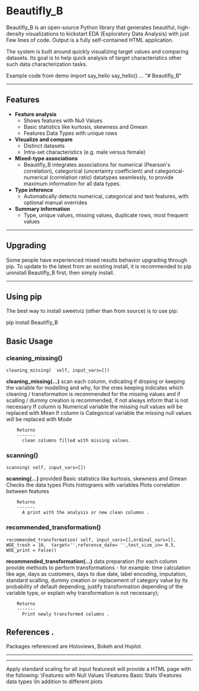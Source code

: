 # Beautifly_B
Beautifly_B is an open-source Python library that generates beautiful, high-density visualizations to kickstart EDA (Exploratory Data Analysis) with just Few lines of code. Output is a fully self-contained HTML application.

The system is built around quickly visualizing target values and comparing datasets. Its goal is to help quick analysis of target characteristics other such data characterization tasks.

Example code
from demo import say_hello
say_hello()
...
"# Beautifly_B" 
_____________
Features
-----------------------------------------------------------------------------------------------------------------
- **Feature analysis** 
  - Shows features with Null Values 
  - Basic statistics like kurtosis, skewness and Gmean
  - Features Data Types with unique rows 
- **Visualize and compare**
  - Distinct datasets 
  - Intra-set characteristics (e.g. male versus female)
- **Mixed-type associations**
  - Beautifly_B integrates associations for numerical (Pearson's correlation), categorical (uncertainty coefficient) and categorical-numerical (correlation ratio) datatypes seamlessly, to provide maximum information for all data types.
- **Type inference**
  - Automatically detects numerical, categorical and text features, with optional manual overrides 
- **Summary information** 
  - Type, unique values, missing values, duplicate rows, most frequent values
  
-----------------------------------------------------------------------------------------------------------------
Upgrading 
-----------------------------------------------------------
Some people have experienced mixed results behavior upgrading through pip. To update to the latest from an existing install, it is recommended to pip uninstall Beautifly_B first, then simply install.

-----------------------------------------------------------------------------------------------------------------
Using pip
-----------------------------------------------------------------------------------------------------------------
The best way to install sweetviz (other than from source) is to use pip:

pip install Beautifly_B

Basic Usage
-----------------------------------------------------------------------------------------------------------------
### cleaning_missing()
```
cleaning_missing(  self, input_vars=[])
```            
**cleaning_missing(...)** scan each column, indicating if droping or keeping the variable for 
            modelling and why, for the ones keeping indicates which cleaning / transformation 
            is recommended for the missing values and if scalling / dummy creation is recommended, 
            if not always inform that is not necessary
            If column is Numerical variable the missing null values will be replaced with Mean
            If column is Categorical variable the missing null values will be replaced with Mode

        Returns
        -------
          clean columns filled with missing values.
          
### scanning()
```
scanning( self, input_vars=[])
```            
**scanning(...)**  provided Basic statistics like kurtosis, skewness and Gmean
                   Checks the data types
                   Plots histograms with variables 
                   Plots correlation between features

        Returns
        -------
          A print with the analysis or new clean columns .
          
### recommended_transformation()
```
recommended_transformation( self, input_vars=[],ordinal_vars=[], WOE_tresh = 10,  target='',reference_date= '',test_size_in= 0.3, WOE_print = False))
```            
**recommended_transformation(...)**  data preparation (for each column provide methods to perform
        transformations - for example: time calculation like age, days as customers, 
        days to due date, label encoding, imputation, standard scalling, dummy creation 
        or replacement of category value by its probability of default depending, justify 
        transformation depending of the variable type, or explain why transformation is 
        not necessary);

        Returns
        -------
          Print newly transformed columns .

References .
-----------------------------------------------------------------------------------------------------------------
Packages referenced are Holoviews, Bokeh and Hvplot.

-----------------------------------------------------------------------------------------------------------------

-----------------------------------------------------------------------------------------------------------------

Apply standard scaling for all input featuresit will provide a HTML page with the following: 
\\Features with Null Values
\\Features Basic Stats
\\Features data types
 \\In addition to different plots


